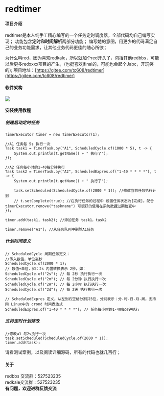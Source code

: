 # redtimer

#### 项目介绍
redtimer是本人纯手工精心编写的一个任务定时调度器，全部代码均自己编写实现；
功能包含**定时和时间解析**两部分功能；
编写她的意图，用更少的代码满足自己的业务功能需求，让其他业务代码更佳的随心所欲；

为什么叫red，因为喜欢redkale，所以就加个red开头了，包括其他redbbs，可能以后更多redxxxx项目的产生，(也挺喜欢jfinal的，可能也会起个Jabc，开玩笑的);
项目地址：[https://gitee.com/tc608/redtimer](https://gitee.com/tc608/redtimer)

#### 软件架构
![](http://img.1216.top/redbbs/20180811122309.png)


#### 安装使用教程
##### 创建启动定时任务
```
TimerExecutor timer = new TimerExecutor(1);

//A1 任务每 5s 执行一次
Task task1 = TimerTask.by("A1", ScheduledCycle.of(1000 * 5), t -> {
    System.out.println(t.getName() + " 执行了");
});

//A2 任务每小时的1-40每分钟执行
Task task2 = TimerTask.by("A2", ScheduledExpres.of("1-40 * * * *"), t -> {
    System.out.println(t.getName() + " 执行了");

    task.setScheduled(ScheduledCycle.of(2000 * 1)); //修改当前任务执行计划
    // t.setComplete(true); //在执行任务的过程中 设置任务状态为[完成]，配合 timerExecutor.remove("taskname") 可很好的使用在系统数据过期检查中
});

timer.add(task1, task2); //添加任务 task1，task2

timer.remove("A1"); //从任务队列中删除A1任务
```
##### 计划时间定义
```
// ScheduledCycle 周期任务定义：
//传入数值，单位毫秒
ScheduledCycle.of(2000 * 1);
// 数值+单位，如：2s 内置转换表示 2秒，如： 
ScheduledCycle.of("2s"); // 每 2秒 执行执行一次
ScheduledCycle.of("2m"); // 每 2分钟 执行执行一次
ScheduledCycle.of("2H"); // 每 2小时 执行执行一次
ScheduledCycle.of("2d"); // 每 2天 执行执行一次

// ScheduledExpres 定义，从左到右空格分割共5位，分别表示：分-时-日-月-周，支持同 Linux中的 crond 时间表达式
ScheduledExpres.of("1-40 * * * *"); // 任务每小时的1-40每分钟执行

```

##### 支持定时计划修改
```
//修改a1 每2s执行一次
task.setScheduled(ScheduledCycle.of(2000 * 1));
timer.add(task);
```
请看测试案例，以及阅读详细源码，所有的代码也就几百行；

#### 关于
redbbs 交流群：527523235  
redkale交流群：527523235  
**有问题，欢迎进群反馈交流**